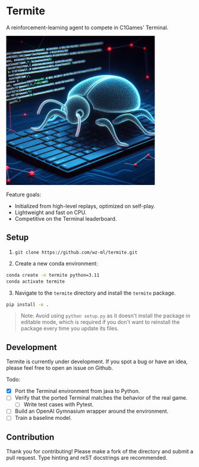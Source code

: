 # Termite
A reinforcement-learning agent to compete in C1Games' Terminal.

<img src="bug.jpg" width=400></img>

Feature goals:
- Initialized from high-level replays, optimized on self-play.
- Lightweight and fast on CPU.
- Competitive on the Terminal leaderboard.

## Setup
1. `git clone https://github.com/wz-ml/termite.git`

2. Create a new conda environment:

```bash
conda create -n termite python=3.11
conda activate termite
```

3. Navigate to the `termite` directory and install the `termite` package.

```bash
pip install -e .
```

>Note: Avoid using `python setup.py` as it doesn't install the package in editable mode, which is required if you don't want to reinstall the package every time you update its files.

## Development
Termite is currently under development. If you spot a bug or have an idea, please feel free to open an issue on Github.

Todo:
- [x] Port the Terminal environment from java to Python.
- [ ] Verify that the ported Terminal matches the behavior of the real game.
    - [ ] Write test cases with Pytest.
- [ ] Build an OpenAI Gymnasium wrapper around the environment.
- [ ] Train a baseline model.

## Contribution
Thank you for contributing! Please make a fork of the directory and submit a pull request. Type hinting and reST docstrings are recommended.